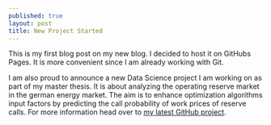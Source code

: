 ```yaml
---
published: true
layout: post
title: New Project Started
---
```

This is my first blog post on my new blog. I decided to host it on GitHubs Pages. It is more convenient since I am already working with Git.

I am also proud to announce a new Data Science project I am working on as part of my master thesis. It is about analyzing the operating reserve market in the german energy market. The aim is to enhance optimization algorithms input factors by predicting the call probability of work prices of reserve calls. For more information head over to [my latest GitHub project](https://github.com/wagnertimo/rmarketcrawlR).
